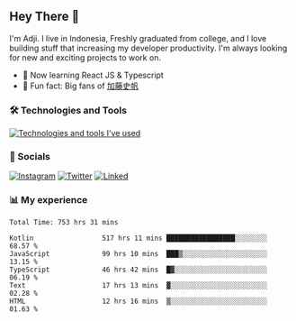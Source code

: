 ## Hey There 👋
I'm Adji. I live in Indonesia, Freshly graduated from college, and I love building stuff that increasing my developer productivity. I'm always looking for new and exciting projects to work on.

- 🌱 Now learning React JS & Typescript
- 🐻 Fun fact: Big fans of [加藤史帆](https://www.instagram.com/katoshi.official/)

### 🛠️ Technologies and Tools
[![Technologies and tools I've used](https://skillicons.dev/icons?i=js,ts,html,css,php,kotlin,tailwind,bootstrap,next,mysql,firebase,vercel,vscode,androidstudio,bash,git,postman,figma,docker,linux&perline=10)](#)

### 💬 Socials
[![Instagram](https://skillicons.dev/icons?i=instagram)](https://www.instagram.com/yusufadji99/)
[![Twitter](https://skillicons.dev/icons?i=twitter)](https://twitter.com/frelein_asli)
[![Linked](https://skillicons.dev/icons?i=linkedin)](https://www.linkedin.com/in/yusuf-bhaskara-adji/)

### 📊 My experience

<!--START_SECTION:waka-->

```javascript,typescript,kotlin
Total Time: 753 hrs 31 mins

Kotlin                 517 hrs 11 mins █████████████████░░░░░░░░   68.57 %
JavaScript             99 hrs 10 mins  ███▒░░░░░░░░░░░░░░░░░░░░░   13.15 %
TypeScript             46 hrs 42 mins  █▓░░░░░░░░░░░░░░░░░░░░░░░   06.19 %
Text                   17 hrs 13 mins  ▓░░░░░░░░░░░░░░░░░░░░░░░░   02.28 %
HTML                   12 hrs 16 mins  ▒░░░░░░░░░░░░░░░░░░░░░░░░   01.63 %
```

<!--END_SECTION:waka-->
